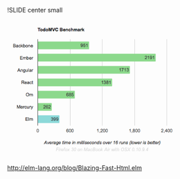 
!SLIDE center small

<img src="virtual-dom-perf.png" alt="Benchmarks comparison Javascript frameworks" style="width:80%"/>

http://elm-lang.org/blog/Blazing-Fast-Html.elm

